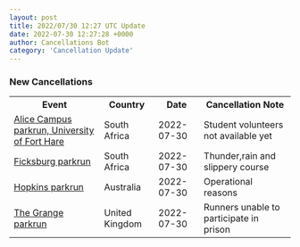 ```yaml
---
layout: post
title: 2022/07/30 12:27 UTC Update
date: 2022-07-30 12:27:28 +0000
author: Cancellations Bot
category: 'Cancellation Update'
---
```


<h3>New Cancellations</h3>
<div class='hscrollable'>
<table style='width: 100%'>
    <tr>
        <th>Event</th>
        <th>Country</th>
        <th>Date</th>
        <th>Cancellation Note</th>
    </tr>
    <tr>
        <td><a href="https://www.parkrun.co.za/alicecampus">Alice Campus parkrun, University of Fort Hare</a></td>
        <td>South Africa</td>
        <td>2022-07-30</td>
        <td>Student volunteers not available yet</td>
    </tr>
    <tr>
        <td><a href="https://www.parkrun.co.za/ficksburg">Ficksburg parkrun</a></td>
        <td>South Africa</td>
        <td>2022-07-30</td>
        <td>Thunder,rain and slippery course</td>
    </tr>
    <tr>
        <td><a href="">Hopkins parkrun</a></td>
        <td>Australia</td>
        <td>2022-07-30</td>
        <td>Operational reasons</td>
    </tr>
    <tr>
        <td><a href="">The Grange parkrun</a></td>
        <td>United Kingdom</td>
        <td>2022-07-30</td>
        <td>Runners unable to participate in prison</td>
    </tr>
</table>
</div>
